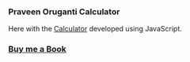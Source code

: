 ### Praveen Oruganti Calculator

Here with the [Calculator](https://praveenoruganti.github.io/praveenoruganti-vanilla-js/0_Projects/praveenoruganti-calculator) developed using JavaScript.

### [Buy me a Book](https://www.buymeacoffee.com/praveenoruganti)